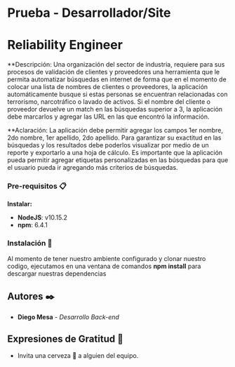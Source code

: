 # Prueba - Desarrollador/Site
# Reliability Engineer

**Descripción:
Una organización del sector de industria, requiere para sus procesos de validación de clientes y
proveedores una herramienta que le permita automatizar búsquedas en internet de forma que en el
momento de colocar una lista de nombres de clientes o proveedores, la aplicación automáticamente
busque si estas personas se encuentran relacionadas con terrorismo, narcotráfico o lavado de activos. Si
el nombre del cliente o proveedor devuelve un match en las búsquedas superior a 3, la aplicación debe
marcarlos y agregar las URL en las que encontró la información.

**Aclaración:
La aplicación debe permitir agregar los campos 1er nombre, 2do nombre, 1er apellido, 2do apellido. Para
garantizar su exactitud en las búsquedas y los resultados debe poderlos visualizar por medio de un
reporte y exportarlo a una hoja de cálculo. Es importante que la aplicación pueda permitir agregar
etiquetas personalizadas en las búsquedas para que el usuario pueda ir agregando más criterios de
búsquedas.



### Pre-requisitos 📋

**Instalar:**
* **NodeJS**: v10.15.2
* **npm**: 6.4.1



### Instalación 🔧

Al momento de tener nuestro ambiente configurado y clonar nuestro codigo, ejecutamos en una ventana
de comandos **npm install** para descargar nuestras dependencias



## Autores ✒️

* **Diego Mesa** - *Desarrollo Back-end*


## Expresiones de Gratitud 🎁

* Invita una cerveza 🍺 a alguien del equipo.
